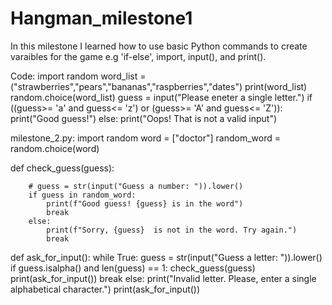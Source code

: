 # Hangman_milestone1
In this milestone I learned how to use basic Python commands to create varaibles for the game e.g 'if-else', import, input(), and print().

Code:
import random 
word_list = ("strawberries","pears","bananas","raspberries","dates")
print(word_list)
random.choice(word_list)
guess = input("Please eneter a single letter.")
if ((guess>= 'a' and guess<= 'z') or (guess>= 'A' and guess<= 'Z')):
    print("Good guess!")
else:
    print("Oops! That is not a valid input")

milestone_2.py: 
import random 
word = ["doctor"]
random_word = random.choice(word)


def check_guess(guess):
    
        # guess = str(input("Guess a number: ")).lower()
        if guess in random_word: 
            print(f"Good guess! {guess} is in the word")
            break
        else:
            print(f"Sorry, {guess}  is not in the word. Try again.")
            break
def ask_for_input():
    while True:
        guess = str(input("Guess a letter: ")).lower()
        if guess.isalpha() and len(guess) == 1:
            check_guess(guess)
            print(ask_for_input())
            break
        else:
            print("Invalid letter. Please, enter a single alphabetical character.")
print(ask_for_input()) 